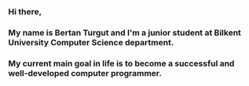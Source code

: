 ### Hi there,
### My name is Bertan Turgut and I'm a junior student at Bilkent University Computer Science department.
### My current main goal in life is to become a successful and well-developed computer programmer.
